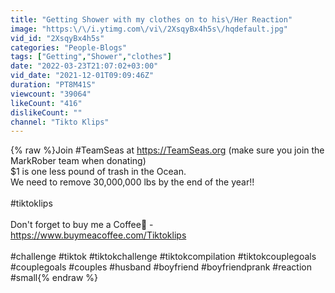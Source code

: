 ```yaml
---
title: "Getting Shower with my clothes on to his\/Her Reaction"
image: "https:\/\/i.ytimg.com\/vi\/2XsqyBx4h5s\/hqdefault.jpg"
vid_id: "2XsqyBx4h5s"
categories: "People-Blogs"
tags: ["Getting","Shower","clothes"]
date: "2022-03-23T21:07:02+03:00"
vid_date: "2021-12-01T09:09:46Z"
duration: "PT8M41S"
viewcount: "39064"
likeCount: "416"
dislikeCount: ""
channel: "Tikto Klips"
---
```

{% raw %}Join #TeamSeas at <a rel="nofollow" target="blank" href="https://TeamSeas.org">https://TeamSeas.org</a> (make sure you join the MarkRober team when donating)<br />$1 is one less pound of trash in the Ocean.  <br />We need to remove 30,000,000 lbs by the end of the year!!<br /><br />#tiktoklips <br /><br />Don't forget to buy me a Coffee🤞 - <a rel="nofollow" target="blank" href="https://www.buymeacoffee.com/Tiktoklips">https://www.buymeacoffee.com/Tiktoklips</a><br /><br />#challenge #tiktok #tiktokchallenge #tiktokcompilation #tiktokcouplegoals #couplegoals #couples #husband #boyfriend #boyfriendprank #reaction #small{% endraw %}
